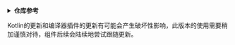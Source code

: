 <details>
<summary><b>仓库参考</b></summary>

| **模块**                           | **search.maven**                                                                                                        |
|----------------------------------|-------------------------------------------------------------------------------------------------------------------------|
| simbot-logger                    | [v3.0.0-RC.2](https://search.maven.org/artifact/love.forte.simbot/simbot-logger/3.0.0-RC.2/jar)                         |
| simbot-logger-jvm                | [v3.0.0-RC.2](https://search.maven.org/artifact/love.forte.simbot/simbot-logger-jvm/3.0.0-RC.2/jar)                     |
| simbot-logger-js                 | [v3.0.0-RC.2](https://search.maven.org/artifact/love.forte.simbot/simbot-logger-js/3.0.0-RC.2/jar)                      |
| simbot-logger-slf4j-impl         | [v3.0.0-RC.2](https://search.maven.org/artifact/love.forte.simbot/simbot-logger-slf4j-impl/3.0.0-RC.2/jar)              |
| simbot-api                       | [v3.0.0-RC.2](https://search.maven.org/artifact/love.forte.simbot/simbot-api/3.0.0-RC.2/jar)                            |
| simboot-api                      | [v3.0.0-RC.2](https://search.maven.org/artifact/love.forte.simbot.boot/simboot-api/3.0.0-RC.2/jar)                      |
| simboot-core                     | [v3.0.0-RC.2](https://search.maven.org/artifact/love.forte.simbot.boot/simboot-core/3.0.0-RC.2/jar)                     |
| simboot-core-annotation          | [v3.0.0-RC.2](https://search.maven.org/artifact/love.forte.simbot.boot/simboot-core-annotation/3.0.0-RC.2/jar)          |
| simboot-core-spring-boot-starter | [v3.0.0-RC.2](https://search.maven.org/artifact/love.forte.simbot.boot/simboot-core-spring-boot-starter/3.0.0-RC.2/jar) |
| simbot-core                      | [v3.0.0-RC.2](https://search.maven.org/artifact/love.forte.simbot/simbot-core/3.0.0-RC.2/jar)                           |

</details>

Kotlin的更新和编译器插件的更新有可能会产生破坏性影响，此版本的使用需要稍加谨慎对待，组件后续会陆续地尝试跟随更新。
